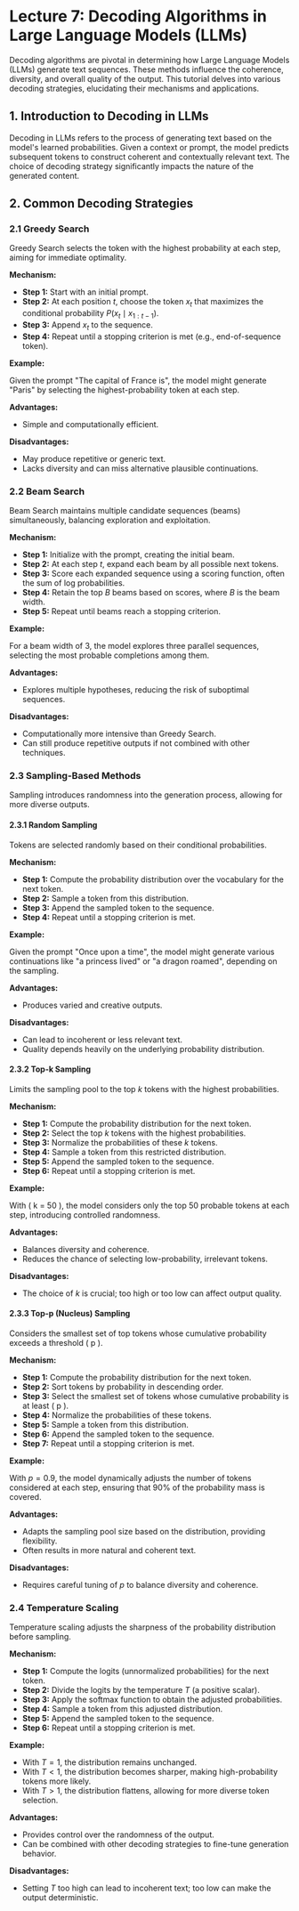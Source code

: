 # Lecture 7: Decoding Algorithms in Large Language Models (LLMs)

Decoding algorithms are pivotal in determining how Large Language Models (LLMs) generate text sequences. These methods influence the coherence, diversity, and overall quality of the output. This tutorial delves into various decoding strategies, elucidating their mechanisms and applications.

## 1. Introduction to Decoding in LLMs

Decoding in LLMs refers to the process of generating text based on the model's learned probabilities. Given a context or prompt, the model predicts subsequent tokens to construct coherent and contextually relevant text. The choice of decoding strategy significantly impacts the nature of the generated content.

## 2. Common Decoding Strategies

### 2.1 Greedy Search

Greedy Search selects the token with the highest probability at each step, aiming for immediate optimality.

**Mechanism:**

- **Step 1:** Start with an initial prompt.
- **Step 2:** At each position $t$, choose the token $x_t$ that maximizes the conditional probability $P(x_t \mid x_{1:t-1})$.
- **Step 3:** Append $x_t$ to the sequence.
- **Step 4:** Repeat until a stopping criterion is met (e.g., end-of-sequence token).

**Example:**

Given the prompt "The capital of France is", the model might generate "Paris" by selecting the highest-probability token at each step.

**Advantages:**

- Simple and computationally efficient.

**Disadvantages:**

- May produce repetitive or generic text.
- Lacks diversity and can miss alternative plausible continuations.

### 2.2 Beam Search

Beam Search maintains multiple candidate sequences (beams) simultaneously, balancing exploration and exploitation.

**Mechanism:**

- **Step 1:** Initialize with the prompt, creating the initial beam.
- **Step 2:** At each step $t$, expand each beam by all possible next tokens.
- **Step 3:** Score each expanded sequence using a scoring function, often the sum of log probabilities.
- **Step 4:** Retain the top $B$ beams based on scores, where $B$ is the beam width.
- **Step 5:** Repeat until beams reach a stopping criterion.

**Example:**

For a beam width of 3, the model explores three parallel sequences, selecting the most probable completions among them.

**Advantages:**

- Explores multiple hypotheses, reducing the risk of suboptimal sequences.

**Disadvantages:**

- Computationally more intensive than Greedy Search.
- Can still produce repetitive outputs if not combined with other techniques.

### 2.3 Sampling-Based Methods

Sampling introduces randomness into the generation process, allowing for more diverse outputs.

#### 2.3.1 Random Sampling

Tokens are selected randomly based on their conditional probabilities.

**Mechanism:**

- **Step 1:** Compute the probability distribution over the vocabulary for the next token.
- **Step 2:** Sample a token from this distribution.
- **Step 3:** Append the sampled token to the sequence.
- **Step 4:** Repeat until a stopping criterion is met.

**Example:**

Given the prompt "Once upon a time", the model might generate various continuations like "a princess lived" or "a dragon roamed", depending on the sampling.

**Advantages:**

- Produces varied and creative outputs.

**Disadvantages:**

- Can lead to incoherent or less relevant text.
- Quality depends heavily on the underlying probability distribution.

#### 2.3.2 Top-k Sampling

Limits the sampling pool to the top $k$ tokens with the highest probabilities.

**Mechanism:**

- **Step 1:** Compute the probability distribution for the next token.
- **Step 2:** Select the top $k$ tokens with the highest probabilities.
- **Step 3:** Normalize the probabilities of these $k$ tokens.
- **Step 4:** Sample a token from this restricted distribution.
- **Step 5:** Append the sampled token to the sequence.
- **Step 6:** Repeat until a stopping criterion is met.

**Example:**

With \( k = 50 \), the model considers only the top 50 probable tokens at each step, introducing controlled randomness.

**Advantages:**

- Balances diversity and coherence.
- Reduces the chance of selecting low-probability, irrelevant tokens.

**Disadvantages:**

- The choice of $k$ is crucial; too high or too low can affect output quality.

#### 2.3.3 Top-p (Nucleus) Sampling

Considers the smallest set of top tokens whose cumulative probability exceeds a threshold \( p \).

**Mechanism:**

- **Step 1:** Compute the probability distribution for the next token.
- **Step 2:** Sort tokens by probability in descending order.
- **Step 3:** Select the smallest set of tokens whose cumulative probability is at least \( p \).
- **Step 4:** Normalize the probabilities of these tokens.
- **Step 5:** Sample a token from this distribution.
- **Step 6:** Append the sampled token to the sequence.
- **Step 7:** Repeat until a stopping criterion is met.

**Example:**

With $p = 0.9$, the model dynamically adjusts the number of tokens considered at each step, ensuring that 90% of the probability mass is covered.

**Advantages:**

- Adapts the sampling pool size based on the distribution, providing flexibility.
- Often results in more natural and coherent text.

**Disadvantages:**

- Requires careful tuning of $p$ to balance diversity and coherence.

### 2.4 Temperature Scaling

Temperature scaling adjusts the sharpness of the probability distribution before sampling.

**Mechanism:**

- **Step 1:** Compute the logits (unnormalized probabilities) for the next token.
- **Step 2:** Divide the logits by the temperature $T$ (a positive scalar).
- **Step 3:** Apply the softmax function to obtain the adjusted probabilities.
- **Step 4:** Sample a token from this adjusted distribution.
- **Step 5:** Append the sampled token to the sequence.
- **Step 6:** Repeat until a stopping criterion is met.

**Example:**

- With $T = 1$, the distribution remains unchanged.
- With $T < 1$, the distribution becomes sharper, making high-probability tokens more likely.
- With $T > 1$, the distribution flattens, allowing for more diverse token selection.

**Advantages:**

- Provides control over the randomness of the output.
- Can be combined with other decoding strategies to fine-tune generation behavior.

**Disadvantages:**

- Setting $T$ too high can lead to incoherent text; too low can make the output deterministic.